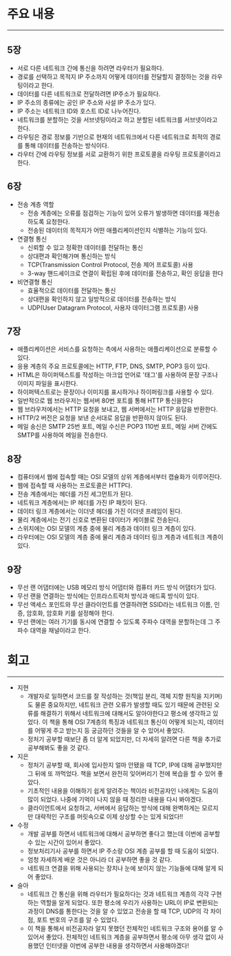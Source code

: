 # 주요 내용

---

## 5장

- 서로 다른 네트워크 간에 통신을 하려면 라우터가 필요하다.
- 경로를 선택하고 목적지 IP 주소까지 어떻게 데이터를 전달할지 결정하는 것을 라우팅이라고 한다.
- 데이터를 다른 네트워크로 전달하려면 IP주소가 필요하다.
- IP 주소의 종류에는 공인 IP 주소와 사설 IP 주소가 있다.
- IP 주소는 네트워크 ID와 호스트 ID로 나누어진다.
- 네트워크를 분할하는 것을 서브넷팅이라고 하고 분할된 네트워크를 서브넷이라고 한다.
- 라우팅은 경로 정보를 기반으로 현재의 네트워크에서 다른 네트워크로 최적의 경로를 통해 데이터를 전송하는 방식이다.
- 라우터 간에 라우팅 정보를 서로 교환하기 위한 프로토콜을 라우팅 프로토콜이라고 한다.

## 6장

- 전송 계층 역할
    - 전송 계층에는 오류를 점검하는 기능이 있어 오류가 발생하면 데이터를 재전송하도록 요청한다.
    - 전송된 데이터의 목적지가 어떤 애플리케이션인지 식별하는 기능이 있다.
- 연결형 통신
    - 신뢰할 수 있고 정확한 데이터를 전달하는 통신
    - 상대편과 확인해가며 통신하는 방식
    - TCP(Transmission Control Protocol, 전송 제어 프로토콜) 사용
    - 3-way 핸드셰이크로 연결이 확립된 후에 데이터를 전송하고, 확인 응답을 한다
- 비연결형 통신
    - 효율적으로 데이터를 전달하는 통신
    - 상대편을 확인하지 않고 일방적으로 데이터를 전송하는 방식
    - UDP(User Datagram Protocol, 사용자 데이터그램 프로토콜) 사용

## 7장

- 애플리케이션은 서비스를 요청하는 측에서 사용하는 애플리케이션으로 분류할 수 있다.
- 응용 계층의 주요 프로토콜에는 HTTP, FTP, DNS, SMTP, POP3 등이 있다.
- HTML은 하이퍼텍스트를 작성하는 마크업 언어로 '태그'를 사용하여 문장 구조나 이미지 파일을 표시한다.
- 하이퍼텍스트로는 문장이나 이미지를 표시하거나 하이퍼링크를 사용할 수 있다.
- 일반적으로 웹 브라우저는 웹서버 80번 포트를 통해 HTTP 통신을한다
- 웹 브라우저에서는 HTTP 요청을 보내고, 웹 서버에서는 HTTP 응답을 반환한다.
- HTTP/2 버전은 요청을 보낸 순서대로 응답을 반환하지 않아도 된다.
- 메일 송신은 SMTP 25번 포트,  메일 수신은 POP3 110번 포트, 메일 서버 간에도 SMTP를 사용하여 메일을 전송한다.

## 8장

- 컴퓨터에서 웹에 접속할 때는 OSI 모델의 상위 계층에서부터 캡슐화가 이루어진다.
- 웹에 접속할 때 사용하는 프로토콜은 HTTP다.
- 전송 계층에서는 헤더를 가진 세그먼트가 된다.
- 네트워크 계층에서는 IP 헤더를 가진 IP 패킷이 된다.
- 데이터 링크 계층에서는 이더넷 헤더를 가진 이더넷 프레임이 된다.
- 물리 계층에서는 전기 신호로 변환된 데이터가 케이블로 전송된다.
- 스위치에는 OSI 모델의 계층 중에 물리 계층과 데이터 링크 계층이 있다.
- 라우터에는 OSI 모델의 계층 중에 물리 계층과 데이터 링크 계층과 네트워크 계층이 있다.

## 9장

- 무선 랜 어댑터에는 USB 메모리 방식 어댑터와 컴퓨터 카드 방식 어댑터가 있다.
- 무선 랜을 연결하는 방식에는 인프라스트럭처 방식과 애드혹 방식이 있다.
- 무선 액세스 포인트와 무선 클라이언트를 연결하려면 SSID라는 네트워크 이름, 인증, 암호화, 암호화 키를 설정해야 한다.
- 무선 랜에는 여러 기기를 동시에 연결할 수 있도록 주파수 대역을 분할하는데 그 주파수 대역을 채널이라고 한다.

# 회고

---

- 지현
    - 개발자로 일하면서 코드를 잘 작성하는 것(책임 분리, 객체 지향 원칙을 지키며)도 물론 중요하지만, 네트워크 관련 오류가 발생할 때도 있기 때문에 관련된 오류를 해결하기 위해서 네트워크에 대해서도 알아야한다고 평소에 생각하고 있었다. 이 책을 통해 OSI 7계층의 특징과 네트워크 통신이 어떻게 되는지, 데이터를 어떻게 주고 받는지 등 궁금하던 것들을 알 수 있어서 좋았다.
    - 정처기 공부할 때보단 좀 더 알게 되었지만, 더 자세히 알려면 다른 책을 추가로 공부해봐도 좋을 것 같다.
- 지은
    - 정처기 공부할 때, 회사에 입사한지 얼마 안됐을 때 TCP, IP에 대해 공부했지만 그 뒤에 또 까먹었다. 책을 보면서 완전히 잊어버리기 전에 복습을 할 수 있어 좋았다.
    - 기초적인 내용을 이해하기 쉽게 알려주는 책이라 비전공자인 나에게는 도움이 많이 되었다. 나중에 기억이 나지 않을 때 정리한 내용을 다시 봐야겠다.
    - 클라이언트에서 요청하고, 서버에서 응답하는 방식에 대해 완벽하게는 모르지만 대략적인 구조를 머릿속으로 이제 상상할 수는 있게 되었다!!
- 수정
    - 개발 공부를 하면서 네트워크에 대해서 공부하면 좋다고 했는데 이번에 공부할 수 있는 시간이 있어서 좋았다.
    - 정보처리기사 공부를 하면서 IP 주소랑 OSI 계층 공부를 할 때 도움이 되었다.
    - 엄청 자세하게 배운 것은 아니라 더 공부하면 좋을 것 같다.
    - 네트워크 연결을 위해 사용되는 장치나 눈에 보이지 않는 기능들에 대해 알게 되어 좋았다.
- 슬아
    - 네트워크 간 통신을 위해 라우터가 필요하다는 것과 네트워크 계층의 각각 구현하는 역할을 알게 되었다. 또한 평소에 우리가 사용하는 URL이 IP로 변환되는 과정이 DNS를 통한다는 것을 알 수 있었고 전송을 할 때 TCP, UDP의 각 차이점, 포트 번호의 구조를 알 수 있었다.
    - 이 책을 통해서 비전공자라 알지 못했던 전체적인 네트워크 구조와 용어를 알 수 있어서 좋았다. 전체적인 네트워크 계층을 공부하면서 평소에 아무 생각 없이 사용했던 인터넷을 이번에 공부한 내용을 생각하면서 사용해야겠다!